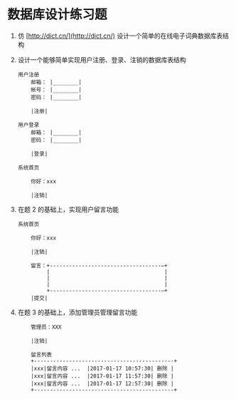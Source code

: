 # 数据库设计练习题

1. 仿 [http://dict.cn/](http://dict.cn/) 设计一个简单的在线电子词典数据库表结构

2. 设计一个能够简单实现用户注册、登录、注销的数据库表结构

    ```
    用户注册
        邮箱： |________|
        帐号： |________|
        密码： |________|
        
        |注册|
    ```
    ```
    用户登录
        邮箱： |________|
        密码： |________|
     
        |登录|
    ```
    ```
    系统首页
    
        你好：xxx
        
        |注销|
    ```
    
3. 在题 2 的基础上，实现用户留言功能

    ```
    系统首页
        
        你好：xxx
        
        |注销|
        
        留言：+-----------------------------------—+
             |                                    |
             |                                    |
             |                                    |
             +-----------------------------------—+
        |提交|         
    ```
    
4. 在题 3 的基础上，添加管理员管理留言功能

    ```
        管理员：XXX
    
        |注销|
        
        留言列表
        +--------------------------------------------+
        |xxx|留言内容 ...  |2017-01-17 10:57:30| 删除 |
        |xxx|留言内容 ...  |2017-01-17 11:57:30| 删除 |
        |xxx|留言内容 ...  |2017-01-17 12:57:30| 删除 |
        +--------------------------------------------+
    ```    